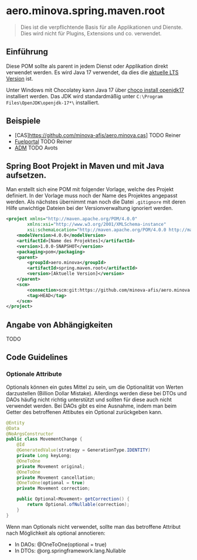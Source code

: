 # aero.minova.spring.maven.root

> Dies ist die verpflichtende Basis für alle Applikationen und Dienste.
> Dies wird nicht für Plugins, Extensions und co. verwendet.

## Einführung
Diese POM sollte als parent in jedem Dienst oder Applikation direkt verwendet werden.
Es wird Java 17 verwendet,
da dies die [aktuelle LTS Version](https://en.wikipedia.org/wiki/Java_version_history) ist.

Unter Windows mit Chocolatey kann Java 17 über [choco install openjdk17](https://chocolatey.org/packages/openjdk17) installiert werden.
Das JDK wird standardmäßig unter `C:\Program Files\OpenJDK\openjdk-17*\` installiert.

## Beispiele

* [CAS]https://github.com/minova-afis/aero.minova.cas] TODO Reiner
* [Fuelportal](https://github.com/minova-afis/aero.minova.afis.fuelportal) TODO Reiner
* [ADM](https://github.com/minova-afis/aero.minova.afis.dispatch.manager) TODO Avots

## Spring Boot Projekt in Maven und mit Java aufsetzen.

Man erstellt sich eine POM mit folgender Vorlage, welche des Projekt definiert.
In der Vorlage muss noch der Name des Projektes angepasst werden.
Als nächstes übernimmt man noch die Datei `.gitignore` mit deren Hilfe unwichtige Dateien
bei der Versionverwaltung ignoriert werden.

```xml
<project xmlns="http://maven.apache.org/POM/4.0.0"
		xmlns:xsi="http://www.w3.org/2001/XMLSchema-instance"
		xsi:schemaLocation="http://maven.apache.org/POM/4.0.0 http://maven.apache.org/xsd/maven-4.0.0.xsd">
	<modelVersion>4.0.0</modelVersion>
	<artifactId>[Name des Projektes]</artifactId>
	<version>1.0.0-SNAPSHOT</version>
	<packaging>pom</packaging>
	<parent>
		<groupId>aero.minova</groupId>
		<artifactId>spring.maven.root</artifactId>
		<version>[Aktuelle Version]</version>
	</parent>
	<scm>
		<connection>scm:git:https://github.com/minova-afis/aero.minova.[Name des Projektes].git</connection>
		<tag>HEAD</tag>
	</scm>
</project>
```

## Angabe von Abhängigkeiten

TODO

## Code Guidelines

### Optionale Attribute

Optionals können ein gutes Mittel zu sein, um die Optionalität von Werten darzustellen (Billion Dollar Mistake).
Allerdings werden diese bei DTOs und DAOs häufig nicht richtig unterstützt und sollten für diese auch nicht verwendet werden.
Bei DAOs gibt es eine Ausnahme, indem man beim Getter des betroffenen Attibutes ein Optional zurückgeben kann.

```java
@Entity
@Data
@NoArgsConstructor
public class MovementChange {
	@Id
	@GeneratedValue(strategy = GenerationType.IDENTITY)
	private Long keyLong;
	@OneToOne
	private Movement original;
	@OneToOne
	private Movement cancellation;
	@OneToOne(optional = true)
	private Movement correction;

	public Optional<Movement> getCorrection() {
		return Optional.ofNullable(correction);
	}
}
```

Wenn man Optionals nicht verwendet, sollte man das betroffene Attribut nach Möglichkeit als optional annotieren:
* In DAOs: @OneToOne(optional = true)
* In DTOs: @org.springframework.lang.Nullable

